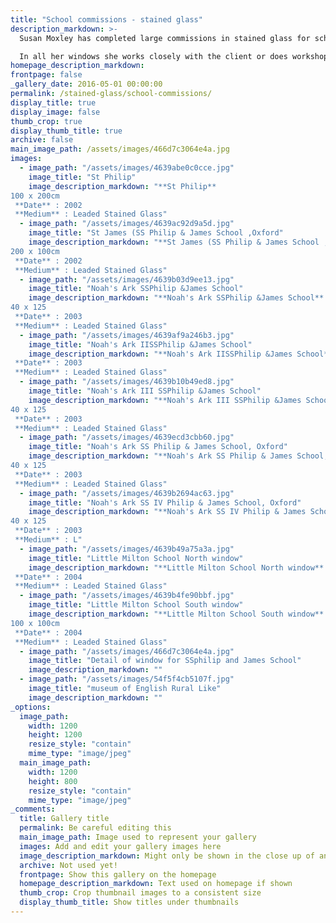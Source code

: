 ```yaml
---
title: "School commissions - stained glass"
description_markdown: >-
  Susan Moxley has completed large commissions in stained glass for schools and institutions as well as smaller works for private homes. Her windows are always instantly recognisable through her use of colour,  line and unique symbolic imagery.

  In all her windows she works closely with the client or does workshops in schools where the children are encouraged to draw their ideas. She often reproduces the children's drawings onto the glass which gives them a feeling of  involvement in a lasting installation. She carries this ancient craft into the contemporary world.
homepage_description_markdown: 
frontpage: false
_gallery_date: 2016-05-01 00:00:00
permalink: /stained-glass/school-commissions/
display_title: true
display_image: false
thumb_crop: true
display_thumb_title: true
archive: false
main_image_path: /assets/images/466d7c3064e4a.jpg
images:
  - image_path: "/assets/images/4639abe0c0cce.jpg"
    image_title: "St Philip"
    image_description_markdown: "**St Philip**  
100 x 200cm  
 **Date** : 2002  
 **Medium** : Leaded Stained Glass"
  - image_path: "/assets/images/4639ac92d9a5d.jpg"
    image_title: "St James (SS Philip & James School ,Oxford"
    image_description_markdown: "**St James (SS Philip & James School ,Oxford**  
200 x 100cm  
 **Date** : 2002  
 **Medium** : Leaded Stained Glass"
  - image_path: "/assets/images/4639b03d9ee13.jpg"
    image_title: "Noah's Ark SSPhilip &James School"
    image_description_markdown: "**Noah's Ark SSPhilip &James School**  
40 x 125  
 **Date** : 2003  
 **Medium** : Leaded Stained Glass"
  - image_path: "/assets/images/4639af9a246b3.jpg"
    image_title: "Noah's Ark IISSPhilip &James School"
    image_description_markdown: "**Noah's Ark IISSPhilip &James School**  
 **Date** : 2003  
 **Medium** : Leaded Stained Glass"
  - image_path: "/assets/images/4639b10b49ed8.jpg"
    image_title: "Noah's Ark III SSPhilip &James School"
    image_description_markdown: "**Noah's Ark III SSPhilip &James School**  
40 x 125  
 **Date** : 2003  
 **Medium** : Leaded Stained Glass"
  - image_path: "/assets/images/4639ecd3cbb60.jpg"
    image_title: "Noah's Ark SS Philip & James School, Oxford"
    image_description_markdown: "**Noah's Ark SS Philip & James School, Oxford**  
40 x 125  
 **Date** : 2003  
 **Medium** : Leaded Stained Glass"
  - image_path: "/assets/images/4639b2694ac63.jpg"
    image_title: "Noah's Ark SS IV Philip & James School, Oxford"
    image_description_markdown: "**Noah's Ark SS IV Philip & James School, Oxford**  
40 x 125  
 **Date** : 2003  
 **Medium** : L"
  - image_path: "/assets/images/4639b49a75a3a.jpg"
    image_title: "Little Milton School North window"
    image_description_markdown: "**Little Milton School North window**  
 **Date** : 2004  
 **Medium** : Leaded Stained Glass"
  - image_path: "/assets/images/4639b4fe90bbf.jpg"
    image_title: "Little Milton School South window"
    image_description_markdown: "**Little Milton School South window**  
100 x 100cm  
 **Date** : 2004  
 **Medium** : Leaded Stained Glass"
  - image_path: "/assets/images/466d7c3064e4a.jpg"
    image_title: "Detail of window for SSphilip and James School"
    image_description_markdown: ""
  - image_path: "/assets/images/54f5f4cb5107f.jpg"
    image_title: "museum of English Rural Like"
    image_description_markdown: ""
_options:
  image_path:
    width: 1200
    height: 1200
    resize_style: "contain"
    mime_type: "image/jpeg"
  main_image_path:
    width: 1200
    height: 800
    resize_style: "contain"
    mime_type: "image/jpeg"
_comments:
  title: Gallery title
  permalink: Be careful editing this
  main_image_path: Image used to represent your gallery
  images: Add and edit your gallery images here
  image_description_markdown: Might only be shown in the close up of an image
  archive: Not used yet!
  frontpage: Show this gallery on the homepage
  homepage_description_markdown: Text used on homepage if shown
  thumb_crop: Crop thumbnail images to a consistent size
  display_thumb_title: Show titles under thumbnails
---
```

